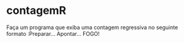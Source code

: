 # contagemR
Faça um programa que exiba uma contagem regressiva no seguinte formato :Preparar... Apontar... FOGO!
